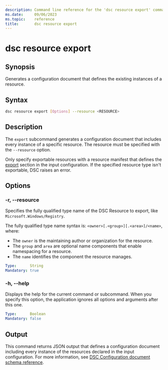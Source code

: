 ```yaml
---
description: Command line reference for the 'dsc resource export' command
ms.date:     09/06/2023
ms.topic:    reference
title:       dsc resource export
---
```


# dsc resource export

## Synopsis

Generates a configuration document that defines the existing instances of a resource.

## Syntax

```sh
dsc resource export [Options] --resource <RESOURCE>
```

## Description

The `export` subcommand generates a configuration document that includes every instance of a
specific resource. The resource must be specified with the `--resource` option.

Only specify exportable resources with a resource manifest that defines the [export][01] section in
the input configuration. If the specified resource type isn't exportable, DSC raises an error.

## Options

### -r, --resource

Specifies the fully qualified type name of the DSC Resource to export, like
`Microsoft.Windows/Registry`.

The fully qualified type name syntax is: `<owner>[.<group>][.<area>]/<name>`, where:

- The `owner` is the maintaining author or organization for the resource.
- The `group` and `area` are optional name components that enable namespacing for a resource.
- The `name` identifies the component the resource manages.

```yaml
Type:      String
Mandatory: true
```

### -h, --help

Displays the help for the current command or subcommand. When you specify this option, the
application ignores all options and arguments after this one.

```yaml
Type:      Boolean
Mandatory: false
```

## Output

This command returns JSON output that defines a configuration document including every instance of
the resources declared in the input configuration. For more information, see
[DSC Configuration document schema reference][02].

[01]: ../../schemas/resource/manifest/export.md
[02]: ../../schemas/config/document.md
